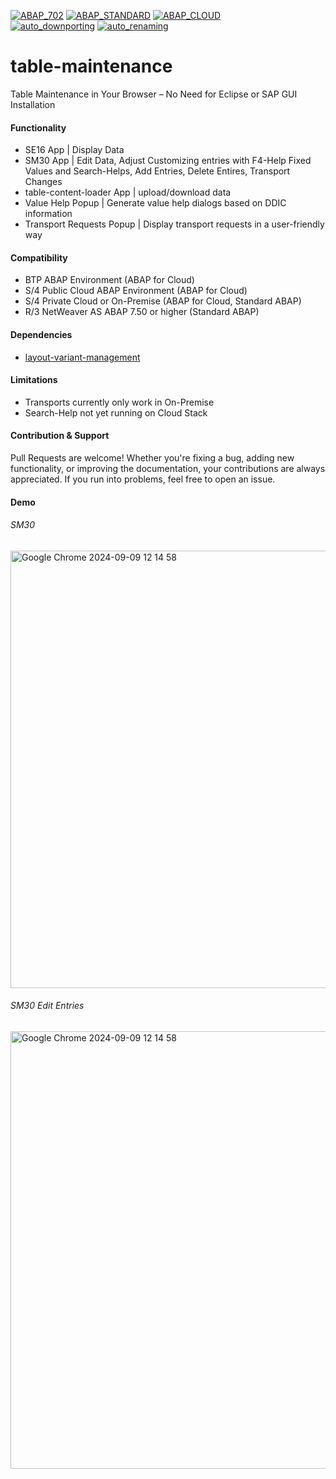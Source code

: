 [![ABAP_702](https://github.com/abap2UI5-addons/table-maintenance/actions/workflows/ABAP_702.yaml/badge.svg?branch=702)](https://github.com/abap2UI5-addons/table-maintenance/actions/workflows/ABAP_702.yaml)
[![ABAP_STANDARD](https://github.com/abap2UI5-addons/table-maintenance/actions/workflows/ABAP_STANDARD.yaml/badge.svg)](https://github.com/abap2UI5-addons/table-maintenance/actions/workflows/ABAP_STANDARD.yaml)
[![ABAP_CLOUD](https://github.com/abap2UI5-addons/table-maintenance/actions/workflows/ABAP_CLOUD.yaml/badge.svg)](https://github.com/abap2UI5-addons/table-maintenance/actions/workflows/ABAP_CLOUD.yaml)
<br>
[![auto_downporting](https://github.com/abap2UI5-addons/table-maintenance/actions/workflows/auto_downporting.yaml/badge.svg)](https://github.com/abap2UI5-addons/table-maintenance/actions/workflows/auto_downporting.yaml)
[![auto_renaming](https://github.com/abap2UI5-addons/table-maintenance/actions/workflows/auto_renaming.yaml/badge.svg)](https://github.com/abap2UI5-addons/table-maintenance/actions/workflows/auto_renaming.yaml)


# table-maintenance
Table Maintenance in Your Browser – No Need for Eclipse or SAP GUI Installation

#### Functionality
* SE16 App | Display Data
* SM30 App | Edit Data, Adjust Customizing entries with F4-Help Fixed Values and Search-Helps, Add Entries, Delete Entires, Transport Changes
* table-content-loader App  | upload/download data 
* Value Help Popup | Generate value help dialogs based on DDIC information
* Transport Requests Popup | Display transport requests in a user-friendly way
  
#### Compatibility
* BTP ABAP Environment (ABAP for Cloud)
* S/4 Public Cloud ABAP Environment (ABAP for Cloud)
* S/4 Private Cloud or On-Premise (ABAP for Cloud, Standard ABAP)
* R/3 NetWeaver AS ABAP 7.50 or higher (Standard ABAP)

#### Dependencies
* [layout-variant-management](https://github.com/abap2UI5-addons/layout-variant-management)

#### Limitations
* Transports currently only work in On-Premise
* Search-Help not yet running on Cloud Stack

#### Contribution & Support
Pull Requests are welcome! Whether you're fixing a bug, adding new functionality, or improving the documentation, your contributions are always appreciated. If you run into problems, feel free to open an issue.

#### Demo
###### SM30
<img width="700" alt="Google Chrome 2024-09-09 12 14 58" src="https://github.com/user-attachments/assets/51a1d7e5-ca7e-4359-9e12-39b00b3c11bf">

###### SM30 Edit Entries
<img width="700" alt="Google Chrome 2024-09-09 12 14 58" src="https://github.com/user-attachments/assets/3dc1de8d-4025-48c0-9372-79fd20c4279c">
